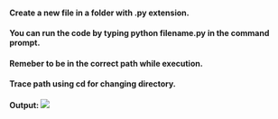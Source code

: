 #### Create a new file in a folder with .py extension.
#### You can run the code by typing <b> python filename.py <b> in the command prompt.
#### Remeber to be in the correct path while execution. 
#### Trace path using cd <name> for changing directory.

Output: <img src="https://user-images.githubusercontent.com/59869563/104618997-66471000-56b3-11eb-9938-9711c3774588.png"> 
